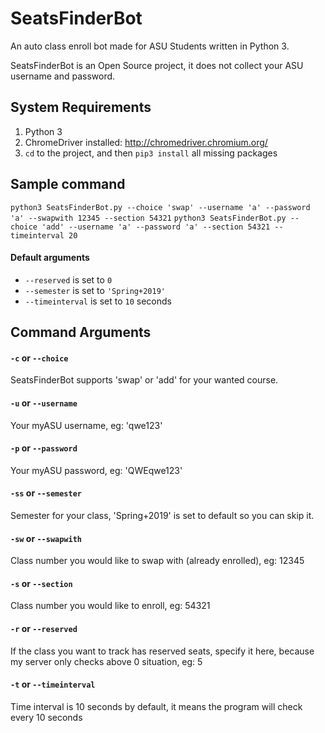 # SeatsFinderBot
An auto class enroll bot made for ASU Students written in Python 3.

SeatsFinderBot is an Open Source project, it does not collect your ASU username and password.

## System Requirements
1. Python 3 
2. ChromeDriver installed: http://chromedriver.chromium.org/
3. ```cd``` to the project, and then ```pip3 install``` all missing packages

## Sample command
```python3 SeatsFinderBot.py --choice 'swap' --username 'a' --password 'a' --swapwith 12345 --section 54321```
```python3 SeatsFinderBot.py --choice 'add' --username 'a' --password 'a' --section 54321 --timeinterval 20```

#### Default arguments
* ```--reserved``` is set to ```0```
* ```--semester``` is set to ```'Spring+2019'```
* ```--timeinterval``` is set to ```10``` seconds

## Command Arguments

#### ```-c``` or ```--choice```
SeatsFinderBot supports 'swap' or 'add' for your wanted course.

#### ```-u``` or ```--username```
Your myASU username, eg: 'qwe123'

#### ```-p``` or ```--password```
Your myASU password, eg: 'QWEqwe123'

#### ```-ss``` or ```--semester```
Semester for your class, 'Spring+2019' is set to default so you can skip it.

#### ```-sw``` or ```--swapwith```
Class number you would like to swap with (already enrolled), eg: 12345

#### ```-s``` or ```--section```
Class number you would like to enroll, eg: 54321

#### ```-r``` or ```--reserved```
If the class you want to track has reserved seats, specify it here, because my server only checks above 0 situation, eg: 5

#### ```-t``` or ```--timeinterval```
Time interval is 10 seconds by default, it means the program will check every 10 seconds
